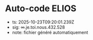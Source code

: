 # Auto-code ELIOS
- ts: 2025-10-23T09:20:01.239Z
- sig: ∞.je.toi.nous.432.528
- note: fichier généré automatiquement